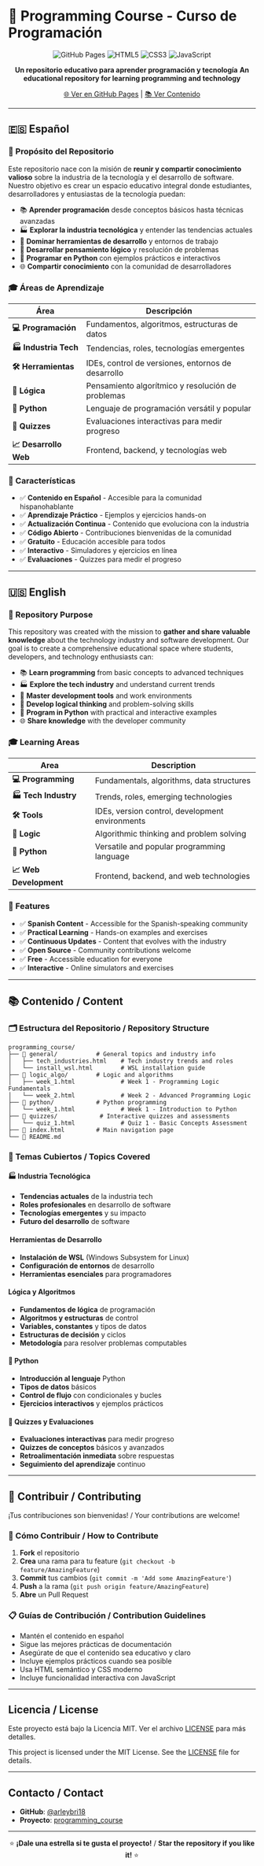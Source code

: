 # 🚀 Programming Course - Curso de Programación

<div align="center">

![GitHub Pages](https://img.shields.io/badge/GitHub%20Pages-222222?style=for-the-badge&logo=GitHub%20Pages&logoColor=white)
![HTML5](https://img.shields.io/badge/HTML5-E34F26?style=for-the-badge&logo=html5&logoColor=white)
![CSS3](https://img.shields.io/badge/CSS3-1572B6?style=for-the-badge&logo=css3&logoColor=white)
![JavaScript](https://img.shields.io/badge/JavaScript-F7DF1E?style=for-the-badge&logo=javascript&logoColor=black)

**Un repositorio educativo para aprender programación y tecnología**
**An educational repository for learning programming and technology**

[🌐 Ver en GitHub Pages](https://arleybri18.github.io/programming_course/) | [📚 Ver Contenido](#contenido--content)

</div>

---

## 🇪🇸 Español

### 🎯 Propósito del Repositorio

Este repositorio nace con la misión de **reunir y compartir conocimiento valioso** sobre la industria de la tecnología y el desarrollo de software. Nuestro objetivo es crear un espacio educativo integral donde estudiantes, desarrolladores y entusiastas de la tecnología puedan:

- 📚 **Aprender programación** desde conceptos básicos hasta técnicas avanzadas
- 🏭 **Explorar la industria tecnológica** y entender las tendencias actuales
- 🔧 **Dominar herramientas de desarrollo** y entornos de trabajo
- 🧠 **Desarrollar pensamiento lógico** y resolución de problemas
- 🐍 **Programar en Python** con ejemplos prácticos e interactivos
- 🌐 **Compartir conocimiento** con la comunidad de desarrolladores

### 🎓 Áreas de Aprendizaje

| Área | Descripción |
|------|-------------|
| **💻 Programación** | Fundamentos, algoritmos, estructuras de datos |
| **🏭 Industria Tech** | Tendencias, roles, tecnologías emergentes |
| **🛠️ Herramientas** | IDEs, control de versiones, entornos de desarrollo |
| **🧮 Lógica** | Pensamiento algorítmico y resolución de problemas |
| **🐍 Python** | Lenguaje de programación versátil y popular |
| **🎯 Quizzes** | Evaluaciones interactivas para medir progreso |
| **📈 Desarrollo Web** | Frontend, backend, y tecnologías web |

### 🚀 Características

- ✅ **Contenido en Español** - Accesible para la comunidad hispanohablante
- ✅ **Aprendizaje Práctico** - Ejemplos y ejercicios hands-on
- ✅ **Actualización Continua** - Contenido que evoluciona con la industria
- ✅ **Código Abierto** - Contribuciones bienvenidas de la comunidad
- ✅ **Gratuito** - Educación accesible para todos
- ✅ **Interactivo** - Simuladores y ejercicios en línea
- ✅ **Evaluaciones** - Quizzes para medir el progreso

---

## 🇺🇸 English

### 🎯 Repository Purpose

This repository was created with the mission to **gather and share valuable knowledge** about the technology industry and software development. Our goal is to create a comprehensive educational space where students, developers, and technology enthusiasts can:

- 📚 **Learn programming** from basic concepts to advanced techniques
- 🏭 **Explore the tech industry** and understand current trends
- 🔧 **Master development tools** and work environments
- 🧠 **Develop logical thinking** and problem-solving skills
- 🐍 **Program in Python** with practical and interactive examples
- 🌐 **Share knowledge** with the developer community

### 🎓 Learning Areas

| Area | Description |
|------|-------------|
| **💻 Programming** | Fundamentals, algorithms, data structures |
| **🏭 Tech Industry** | Trends, roles, emerging technologies |
| **🛠️ Tools** | IDEs, version control, development environments |
| **🧮 Logic** | Algorithmic thinking and problem solving |
| **🐍 Python** | Versatile and popular programming language |
| **📈 Web Development** | Frontend, backend, and web technologies |

### 🚀 Features

- ✅ **Spanish Content** - Accessible for the Spanish-speaking community
- ✅ **Practical Learning** - Hands-on examples and exercises
- ✅ **Continuous Updates** - Content that evolves with the industry
- ✅ **Open Source** - Community contributions welcome
- ✅ **Free** - Accessible education for everyone
- ✅ **Interactive** - Online simulators and exercises

---

## 📚 Contenido / Content

### 🗂️ Estructura del Repositorio / Repository Structure

```
programming_course/
├── 📁 general/           # General topics and industry info
│   ├── tech_industries.html    # Tech industry trends and roles
│   └── install_wsl.html        # WSL installation guide
├── 📁 logic_algo/        # Logic and algorithms
│   ├── week_1.html             # Week 1 - Programming Logic Fundamentals
│   └── week_2.html             # Week 2 - Advanced Programming Logic
├── 📁 python/            # Python programming
│   └── week_1.html             # Week 1 - Introduction to Python
├── 📁 quizzes/            # Interactive quizzes and assessments
│   └── quiz_1.html             # Quiz 1 - Basic Concepts Assessment
├── 📄 index.html         # Main navigation page
└── 📄 README.md
```

### 🎯 Temas Cubiertos / Topics Covered

#### 🏭 **Industria Tecnológica**
- **Tendencias actuales** de la industria tech
- **Roles profesionales** en desarrollo de software
- **Tecnologías emergentes** y su impacto
- **Futuro del desarrollo** de software

#### ️ **Herramientas de Desarrollo**
- **Instalación de WSL** (Windows Subsystem for Linux)
- **Configuración de entornos** de desarrollo
- **Herramientas esenciales** para programadores

####  **Lógica y Algoritmos**
- **Fundamentos de lógica** de programación
- **Algoritmos y estructuras** de control
- **Variables, constantes** y tipos de datos
- **Estructuras de decisión** y ciclos
- **Metodología** para resolver problemas computables

#### 🐍 **Python**
- **Introducción al lenguaje** Python
- **Tipos de datos** básicos
- **Control de flujo** con condicionales y bucles
- **Ejercicios interactivos** y ejemplos prácticos

#### 🎯 **Quizzes y Evaluaciones**
- **Evaluaciones interactivas** para medir progreso
- **Quizzes de conceptos** básicos y avanzados
- **Retroalimentación inmediata** sobre respuestas
- **Seguimiento del aprendizaje** continuo

---

## 🤝 Contribuir / Contributing

¡Tus contribuciones son bienvenidas! / Your contributions are welcome!

### 📝 Cómo Contribuir / How to Contribute

1. **Fork** el repositorio
2. **Crea** una rama para tu feature (`git checkout -b feature/AmazingFeature`)
3. **Commit** tus cambios (`git commit -m 'Add some AmazingFeature'`)
4. **Push** a la rama (`git push origin feature/AmazingFeature`)
5. **Abre** un Pull Request

### 📋 Guías de Contribución / Contribution Guidelines

- Mantén el contenido en español
- Sigue las mejores prácticas de documentación
- Asegúrate de que el contenido sea educativo y claro
- Incluye ejemplos prácticos cuando sea posible
- Usa HTML semántico y CSS moderno
- Incluye funcionalidad interactiva con JavaScript

---

##  Licencia / License

Este proyecto está bajo la Licencia MIT. Ver el archivo [LICENSE](LICENSE) para más detalles.

This project is licensed under the MIT License. See the [LICENSE](LICENSE) file for details.

---

##  Contacto / Contact

- **GitHub**: [@arleybri18](https://github.com/arleybri18)
- **Proyecto**: [programming_course](https://github.com/arleybri18/programming_course)

---

<div align="center">

⭐ **¡Dale una estrella si te gusta el proyecto!** / **Star the repository if you like it!** ⭐

</div>
